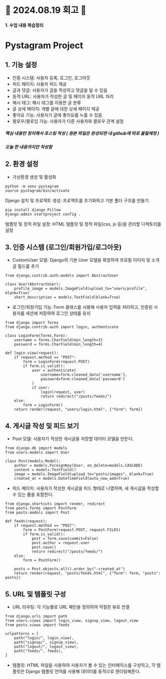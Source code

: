 # 📝 2024.08.19 회고 📝
#### 1. 수업 내용 복습정리

# Pystagram Project
## 1. 기능 설정
- 인증 시스템: 사용자 등록, 로그인, 로그아웃
- 피드 페이지: 사용자 피드 제공
- 글과 댓글: 사용자가 글을 작성하고 댓글을 달 수 있음
- 동적 URL: 사용자가 작성한 글 및 페이지 동적 URL 처리
- 해시 태그: 해시 태그를 이용한 글 분류
- 글 상세 페이지: 개별 글에 대한 상세 페이지 제공
- 좋아요 기능: 사용자가 글에 좋아요를 누를 수 있음
- 팔로우/팔로잉 기능: 사용자가 다른 사용자와 팔로우 관계 설정

##### 핵심 내용만 정리해서 포스팅 작성 ( 원본 파일은 완성되면 내 github에 따로 올릴예정 )
##### 오늘 한 내용까지만 작성함

## 2. 환경 설정
- 가상환경 생성 및 활성화

```
python -m venv pystagram
source pystagram/bin/activate
```
Django 설치 및 프로젝트 생성: 프로젝트를 초기화하고 기본 폴더 구조를 만들기

```
pip install django Pillow
django-admin startproject config .
```
템플릿 및 정적 파일 설정: HTML 템플릿 및 정적 파일(css, js 등)을 관리할 디렉토리를 설정

## 3. 인증 시스템 (로그인/회원가입/로그아웃)
- CustomUser 모델: Django의 기본 User 모델을 확장하여 프로필 이미지 및 소개글 필드를 추가

```
from django.contrib.auth.models import AbstractUser

class User(AbstractUser):
    profile_image = models.ImageField(upload_to="users/profile", blank=True)
    short_description = models.TextField(blank=True)
```
- 로그인/회원가입 기능: Form 클래스를 사용해 사용자 입력을 처리하고, 인증된 사용자를 세션에 저장하여 로그인 상태를 유지

```
from django import forms
from django.contrib.auth import login, authenticate

class LoginForm(forms.Form):
    username = forms.CharField(min_length=3)
    password = forms.CharField(min_length=4)

def login_view(request):
    if request.method == "POST":
        form = LoginForm(request.POST)
        if form.is_valid():
            user = authenticate(
                username=form.cleaned_data['username'],
                password=form.cleaned_data['password']
            )
            if user:
                login(request, user)
                return redirect("/posts/feeds/")
    else:
        form = LoginForm()
    return render(request, "users/login.html", {"form": form})
```
## 4. 게시글 작성 및 피드 보기
- Post 모델: 사용자가 작성한 게시글을 저장할 데이터 모델을 만든다.

```
from django.db import models
from users.models import User

class Post(models.Model):
    author = models.ForeignKey(User, on_delete=models.CASCADE)
    content = models.TextField()
    image = models.ImageField(upload_to="posts/images", blank=True)
    created_at = models.DateTimeField(auto_now_add=True)
```
- 피드 페이지: 사용자가 작성한 게시글을 피드 형태로 나열하며, 새 게시글을 작성할 수 있는 폼을 포함한다.

```
from django.shortcuts import render, redirect
from posts.forms import PostForm
from posts.models import Post

def feeds(request):
    if request.method == "POST":
        form = PostForm(request.POST, request.FILES)
        if form.is_valid():
            post = form.save(commit=False)
            post.author = request.user
            post.save()
            return redirect("/posts/feeds/")
    else:
        form = PostForm()

    posts = Post.objects.all().order_by("-created_at")
    return render(request, "posts/feeds.html", {"form": form, "posts": posts})
```
## 5. URL 및 템플릿 구성
- URL 라우팅: 각 기능별로 URL 패턴을 정의하여 적절한 뷰로 연결

```
from django.urls import path
from users.views import login_view, signup_view, logout_view
from posts.views import feeds

urlpatterns = [
    path("login/", login_view),
    path("signup/", signup_view),
    path("logout/", logout_view),
    path("feeds/", feeds),
]
```
- 템플릿: HTML 파일을 사용하여 사용자가 볼 수 있는 인터페이스를 구성하고, 각 템플릿은 Django 템플릿 언어를 사용해 데이터를 동적으로 렌더링해준다.



